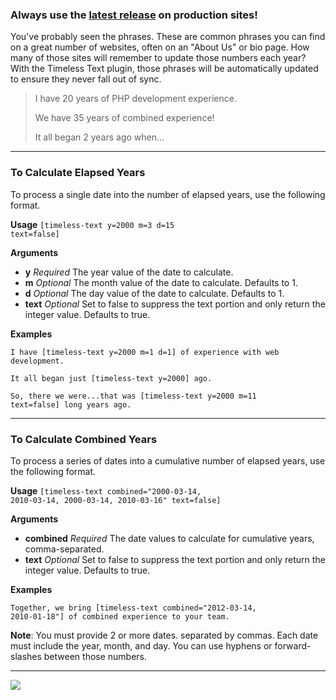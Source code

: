 ### Always use the **[latest release](https://github.com/codepotent/timeless-text/releases/latest)** on production sites! 

You've probably seen the phrases. These are common phrases you can find on a great number of websites, often on an "About Us" or bio page. How many of those sites will remember to update those numbers each year? With the Timeless Text plugin, those phrases will be automatically updated to ensure they never fall out of sync.

<blockquote>
  I have 20 years of PHP development experience.

  We have 35 years of combined experience!


  It all began 2 years ago when...
</blockquote>

---

### To Calculate Elapsed Years
To process a single date into the number of elapsed years, use the following format.

**Usage**
<code>[timeless-text y=2000 m=3 d=15 text=false]</code>

**Arguments**
* **y**
_Required_ The year value of the date to calculate.
* **m**
_Optional_ The month value of the date to calculate. Defaults to 1.
* **d**
_Optional_ The day value of the date to calculate. Defaults to 1.
* **text**
_Optional_ Set to false to suppress the text portion and only return the integer value. Defaults to true.

**Examples**

<code>I have [timeless-text y=2000 m=1 d=1] of experience with web development.</code>

<code>It all began just [timeless-text y=2000] ago.</code>

<code>So, there we were...that was [timeless-text y=2000 m=11 text=false] long years ago.</code>

---

### To Calculate Combined Years
To process a series of dates into a cumulative number of elapsed years, use the following format.

**Usage**
<code>[timeless-text combined="2000-03-14, 2010-03-14, 2000-03-14, 2010-03-16" text=false]</code>

**Arguments**
* **combined**
_Required_ The date values to calculate for cumulative years, comma-separated.
* **text**
_Optional_ Set to false to suppress the text portion and only return the integer value. Defaults to true.

**Examples**

<code>Together, we bring [timeless-text combined="2012-03-14, 2010-01-18"] of combined experience to your team.</code>


**Note**: You must provide 2 or more dates. separated by commas. Each date must include the year, month, and day. You can use hyphens or forward-slashes between those numbers.

---

[![](https://static.codepotent.com/images/logotype/code-potent-logotype-wordmark-252x36.png)](https://codepotent.com/classicpress/plugins/)
